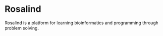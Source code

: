 # Rosalind
Rosalind is a platform for learning bioinformatics and programming through problem solving.

